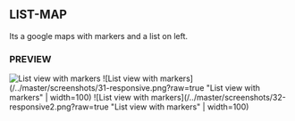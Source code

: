 ## LIST-MAP

Its a google maps with markers and a list on left.

### PREVIEW

![List view with markers](/../master/screenshots/30-disable%20clusters.png?raw=true "List view with markers")
![List view with markers](/../master/screenshots/31-responsive.png?raw=true "List view with markers" | width=100)
![List view with markers](/../master/screenshots/32-responsive2.png?raw=true "List view with markers" | width=100)

